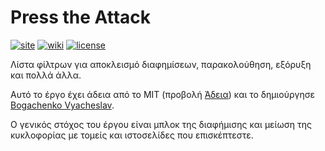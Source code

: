 <!--
This file is part of the Press the Attack project,
Copyright (c) 2018 Bogachenko Vyacheslav

Press the Attack is a free project: You can distribute it and/or modify
it in accordance with the MIT license published by the Massachusetts Institute of Technology.

The Press the Attack project is distributed in the hope that it will be useful,
and is provided "AS IS", WITHOUT ANY WARRANTY, EXPRESSLY EXPRESSED OR IMPLIED.
WE ARE NOT RESPONSIBLE FOR ANY DAMAGES DUE TO THE USE OF THIS PROJECT OR ITS PARTS.
For more information, see the MIT license.

Author: Bogachenko Vyacheslav <https://github.com/bogachenko>
Email: bogachenkove@gmail.com
Github: https://github.com/bogachenko/presstheattack/
Last modified: December 6, 2018
License: MIT <https://github.com/bogachenko/presstheattack/blob/master/LICENSE.md>
Problem reports: https://github.com/bogachenko/presstheattack/issues
Title: README.gr-GR.md
URL: https://raw.githubusercontent.com/bogachenko/presstheattack/master/README.gr-GR.md
Wiki: https://github.com/bogachenko/presstheattack/wiki

Download the entire Press the Attack project at https://github.com/bogachenko/presstheattack/archive/master.zip -->

# Press the Attack
[![site](https://img.shields.io/badge/site-up-%233fb912.svg)](https://bogachenko.github.io/presstheattack/)
[![wiki](https://img.shields.io/badge/wiki-up-%233fb912.svg)](https://github.com/bogachenko/presstheattack/wiki)
[![license](https://img.shields.io/badge/license-MIT-%233fb912.svg)](https://raw.githubusercontent.com/bogachenko/presstheattack/master/LICENSE.md)

Λίστα φίλτρων για αποκλεισμό διαφημίσεων, παρακολούθηση, εξόρυξη και πολλά άλλα.

Αυτό το έργο έχει άδεια από το MIT (προβολή [Άδεια](https://raw.githubusercontent.com/bogachenko/presstheattack/master/LICENSE.md)) και το δημιούργησε [Bogachenko Vyacheslav](https://github.com/bogachenko).

Ο γενικός στόχος του έργου είναι μπλοκ της διαφήμισης και μείωση της κυκλοφορίας με τομείς και ιστοσελίδες που επισκέπτεστε.
